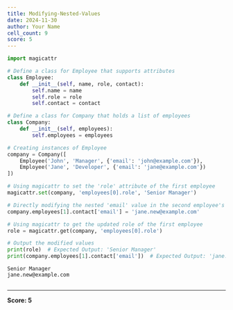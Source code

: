 ```yaml
---
title: Modifying-Nested-Values
date: 2024-11-30
author: Your Name
cell_count: 9
score: 5
---
```


```python
import magicattr


```


```python
# Define a class for Employee that supports attributes
class Employee:
    def __init__(self, name, role, contact):
        self.name = name
        self.role = role
        self.contact = contact

```


```python
# Define a class for Company that holds a list of employees
class Company:
    def __init__(self, employees):
        self.employees = employees


```


```python
# Creating instances of Employee
company = Company([
    Employee('John', 'Manager', {'email': 'john@example.com'}),
    Employee('Jane', 'Developer', {'email': 'jane@example.com'})
])


```


```python
# Using magicattr to set the 'role' attribute of the first employee
magicattr.set(company, 'employees[0].role', 'Senior Manager')

```


```python
# Directly modifying the nested 'email' value in the second employee's dictionary
company.employees[1].contact['email'] = 'jane.new@example.com'

```


```python
# Using magicattr to get the updated role of the first employee
role = magicattr.get(company, 'employees[0].role')

```


```python
# Output the modified values
print(role)  # Expected Output: 'Senior Manager'
print(company.employees[1].contact['email'])  # Expected Output: 'jane.new@example.com'
```

    Senior Manager
    jane.new@example.com



```python

```


---
**Score: 5**
